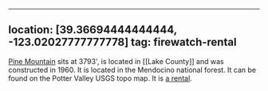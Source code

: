 
---
location: [39.36694444444444, -123.02027777777778]
tag: firewatch-rental
---

[Pine Mountain](http://www.peakbagging.com/CALookoutPhotos/PineMtn.html) sits at 3793', is located in [[Lake County]] and was constructed in 1960. It is located in the Mendocino national forest. It can be found on the Potter Valley USGS topo map. It is [a rental](http://www.recreation.gov/camping/Pine_Mountain_Lookout/r/campgroundDetails.do?contractCode=NRSO&parkId=75494&topTabIndex=Search).